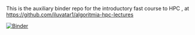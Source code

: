 This is the auxiliary binder repo for the  introductory fast course to HPC , at
https://github.com/iluvatar1/algoritmia-hpc-lectures

[![Binder](https://mybinder.org/badge_logo.svg)](https://mybinder.org/v2/gh/iluvatar1/algoritmia-hpc-binder/HEAD)

